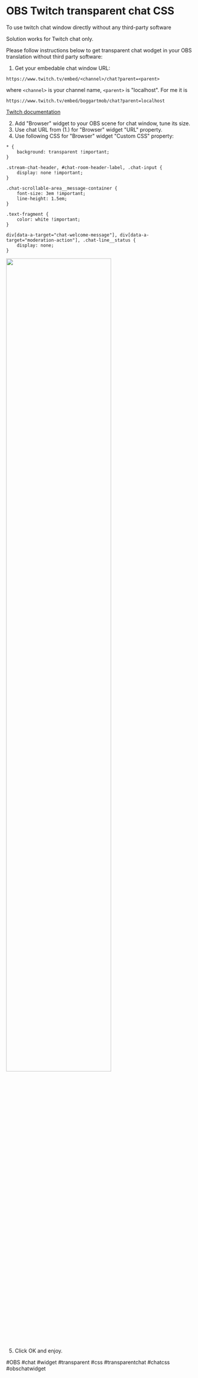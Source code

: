 # OBS Twitch transparent chat CSS

To use twitch chat window directly without any third-party software

Solution works for Twitch chat only.

Please follow instructions below to get transparent chat wodget in your OBS translation without third party software:

1. Get your embedable chat window URL: 
  ```
  https://www.twitch.tv/embed/<channel>/chat?parent=<parent>
  ```
  where `<channel>` is your channel name, `<parent>` is "localhost". For me it is
  ```
  https://www.twitch.tv/embed/boggartmob/chat?parent=localhost
  ```
  [Twitch documentation](https://dev.twitch.tv/docs/embed/chat/)
  
2. Add "Browser" widget to your OBS scene for chat window, tune its size.
3. Use chat URL from (1.) for "Browser" widget "URL" property.
4. Use following CSS for "Browser" widget "Custom CSS" property:

```
* {
	background: transparent !important;
}

.stream-chat-header, #chat-room-header-label, .chat-input {
	display: none !important;
}

.chat-scrollable-area__message-container {
	font-size: 3em !important;
	line-height: 1.5em;
}

.text-fragment {
	color: white !important;
}

div[data-a-target="chat-welcome-message"], div[data-a-target="moderation-action"], .chat-line__status {
	display: none;
}
```

<img src="https://user-images.githubusercontent.com/495081/233375038-1d297fc0-3729-45f9-ada2-865ae552fcfa.png" width="75%"/>

5. Click OK and enjoy.

#OBS #chat #widget #transparent #css #transparentchat #chatcss #obschatwidget
